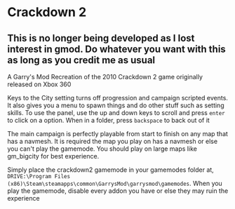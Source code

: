 # Crackdown 2 
## This is no longer being developed as I lost interest in gmod. Do whatever you want with this as long as you credit me as usual


A Garry's Mod Recreation of the 2010 Crackdown 2 game originally released on Xbox 360

Keys to the City setting turns off progression and campaign scripted events. It also gives you a menu to spawn things and do other stuff such as setting skills. To use the panel, use the up and down keys to scroll and press `enter` to click on a option. When in a folder, press `backspace` to back out of it

The main campaign is perfectly playable from start to finish on any map that has a navmesh. It is required the map you play on has a navmesh or else you can't play the gamemode. You should play on large maps like gm_bigcity for best experience.

Simply place the crackdown2 gamemode in your gamemodes folder at, `DRIVE:\Program Files (x86)\Steam\steamapps\common\GarrysMod\garrysmod\gamemodes`. When you play the gamemode, disable every addon you have or else they may ruin the experience

